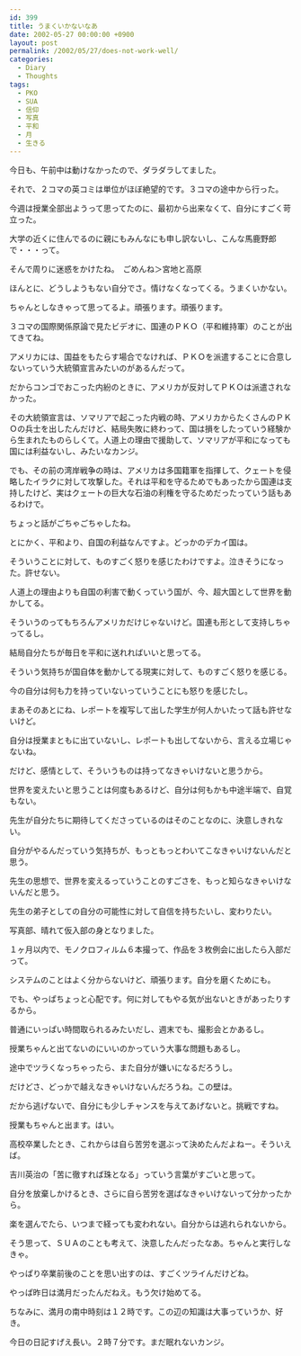 ```yaml
---
id: 399
title: うまくいかないなあ
date: 2002-05-27 00:00:00 +0900
layout: post
permalink: /2002/05/27/does-not-work-well/
categories:
  - Diary
  - Thoughts
tags:
  - PKO
  - SUA
  - 信仰
  - 写真
  - 平和
  - 月
  - 生きる
---
```

今日も、午前中は動けなかったので、ダラダラしてました。
  
それで、２コマの英コミは単位がほぼ絶望的です。３コマの途中から行った。
  
今週は授業全部出ようって思ってたのに、最初から出来なくて、自分にすごく苛立った。
  
大学の近くに住んでるのに親にもみんなにも申し訳ないし、こんな馬鹿野郎で・・・って。
  
そんで周りに迷惑をかけたね。　ごめんね＞宮地と高原
  
ほんとに、どうしようもない自分でさ。情けなくなってくる。うまくいかない。
  
ちゃんとしなきゃって思ってるよ。頑張ります。頑張ります。
  
<!--more-->

３コマの国際関係原論で見たビデオに、国連のＰＫＯ（平和維持軍）のことが出てきてね。
  
アメリカには、国益をもたらす場合でなければ、ＰＫＯを派遣することに合意しないっていう大統領宣言みたいのがあるんだって。
  
だからコンゴでおこった内紛のときに、アメリカが反対してＰＫＯは派遣されなかった。
  
その大統領宣言は、ソマリアで起こった内戦の時、アメリカからたくさんのＰＫＯの兵士を出したんだけど、結局失敗に終わって、国は損をしたっていう経験から生まれたものらしくて。人道上の理由で援助して、ソマリアが平和になっても国には利益ないし、みたいなカンジ。
  
でも、その前の湾岸戦争の時は、アメリカは多国籍軍を指揮して、クェートを侵略したイラクに対して攻撃した。それは平和を守るためでもあったから国連は支持したけど、実はクェートの巨大な石油の利権を守るためだったっていう話もあるわけで。

ちょっと話がごちゃごちゃしたね。
  
とにかく、平和より、自国の利益なんですよ。どっかのデカイ国は。

そういうことに対して、ものすごく怒りを感じたわけですよ。泣きそうになった。許せない。
  
人道上の理由よりも自国の利害で動くっていう国が、今、超大国として世界を動かしてる。
  
そういうのってもちろんアメリカだけじゃないけど。国連も形として支持しちゃってるし。
  
結局自分たちが毎日を平和に送れればいいと思ってる。
  
そういう気持ちが国自体を動かしてる現実に対して、ものすごく怒りを感じる。
  
今の自分は何も力を持っていないっていうことにも怒りを感じたし。

まあそのあとにね、レポートを複写して出した学生が何人かいたって話も許せないけど。
  
自分は授業まともに出ていないし、レポートも出してないから、言える立場じゃないね。
  
だけど、感情として、そういうものは持ってなきゃいけないと思うから。

世界を変えたいと思うことは何度もあるけど、自分は何もかも中途半端で、自覚もない。
  
先生が自分たちに期待してくださっているのはそのことなのに、決意しきれない。
  
自分がやるんだっていう気持ちが、もっともっとわいてこなきゃいけないんだと思う。
  
先生の思想で、世界を変えるっていうことのすごさを、もっと知らなきゃいけないんだと思う。
  
先生の弟子としての自分の可能性に対して自信を持ちたいし、変わりたい。

写真部、晴れて仮入部の身となりました。
  
１ヶ月以内で、モノクロフィルム６本撮って、作品を３枚例会に出したら入部だって。
  
システムのことはよく分からないけど、頑張ります。自分を磨くためにも。
  
でも、やっぱちょっと心配です。何に対してもやる気が出ないときがあったりするから。
  
普通にいっぱい時間取られるみたいだし、週末でも、撮影会とかあるし。
  
授業ちゃんと出てないのにいいのかっていう大事な問題もあるし。
  
途中でツラくなっちゃったら、また自分が嫌いになるだろうし。
  
だけどさ、どっかで越えなきゃいけないんだろうね。この壁は。
  
だから逃げないで、自分にも少しチャンスを与えてあげないと。挑戦ですね。
  
授業もちゃんと出ます。はい。

高校卒業したとき、これからは自ら苦労を選ぶって決めたんだよねー。そういえば。
  
吉川英治の「苦に徹すれば珠となる」っていう言葉がすごいと思って。
  
自分を放棄しかけるとき、さらに自ら苦労を選ばなきゃいけないって分かったから。
  
楽を選んでたら、いつまで経っても変われない。自分からは逃れられないから。
  
そう思って、ＳＵＡのことも考えて、決意したんだったなあ。ちゃんと実行しなきゃ。
  
やっぱり卒業前後のことを思い出すのは、すごくツライんだけどね。

やっぱ昨日は満月だったんだねえ。もう欠け始めてる。
  
ちなみに、満月の南中時刻は１２時です。この辺の知識は大事っていうか、好き。
  
今日の日記すげえ長い。２時７分です。まだ眠れないカンジ。
